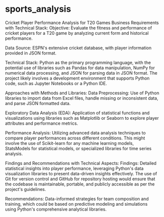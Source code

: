 # sports_analysis

Cricket Player Performance Analysis for T20 Games
Business Requirements with Technical Stack:
Objective:
Evaluate the fitness and performance of cricket players for a T20 game by analyzing current form and historical performance.

Data Source:
ESPN's extensive cricket database, with player information provided in JSON format.

Technical Stack:
Python as the primary programming language, with the potential use of libraries such as Pandas for data manipulation, NumPy for numerical data processing, and JSON for parsing data in JSON format. The project likely involves a development environment that supports Python code, such as Jupyter Notebooks or a Python IDE.

Approaches with Methods and Libraries:
Data Preprocessing:
Use of Python libraries to import data from Excel files, handle missing or inconsistent data, and parse JSON formatted data.

Exploratory Data Analysis (EDA):
Application of statistical functions and visualizations using libraries such as Matplotlib or Seaborn to explore player attributes and performance metrics.

Performance Analysis:
Utilizing advanced data analysis techniques to compare player performances across different conditions. This might involve the use of Scikit-learn for any machine learning models, StatsModels for statistical models, or specialized libraries for time series analysis.

Findings and Recommendations with Technical Aspects:
Findings:
Detailed statistical insights into player performance, leveraging Python's data visualization libraries to present data-driven insights effectively. The use of Git for version control and GitHub for repository hosting would ensure that the codebase is maintainable, portable, and publicly accessible as per the project's guidelines.

Recommendations:
Data-informed strategies for team composition and training, which could be based on predictive modeling and simulations using Python's comprehensive analytical libraries.

